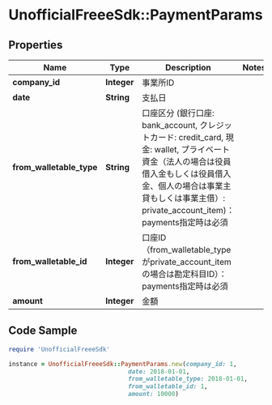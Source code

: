 # UnofficialFreeeSdk::PaymentParams

## Properties

Name | Type | Description | Notes
------------ | ------------- | ------------- | -------------
**company_id** | **Integer** | 事業所ID | 
**date** | **String** | 支払日 | 
**from_walletable_type** | **String** | 口座区分 (銀行口座: bank_account, クレジットカード: credit_card, 現金: wallet, プライベート資金（法人の場合は役員借入金もしくは役員借入金、個人の場合は事業主貸もしくは事業主借）: private_account_item)：payments指定時は必須 | 
**from_walletable_id** | **Integer** | 口座ID（from_walletable_typeがprivate_account_itemの場合は勘定科目ID）：payments指定時は必須 | 
**amount** | **Integer** | 金額 | 

## Code Sample

```ruby
require 'UnofficialFreeeSdk'

instance = UnofficialFreeeSdk::PaymentParams.new(company_id: 1,
                                 date: 2018-01-01,
                                 from_walletable_type: 2018-01-01,
                                 from_walletable_id: 1,
                                 amount: 10000)
```


